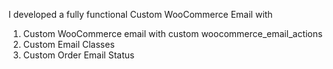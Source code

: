 I developed a fully functional Custom WooCommerce Email with 
1) Custom WooCommerce email with custom woocommerce_email_actions
2) Custom Email Classes
3) Custom Order Email Status